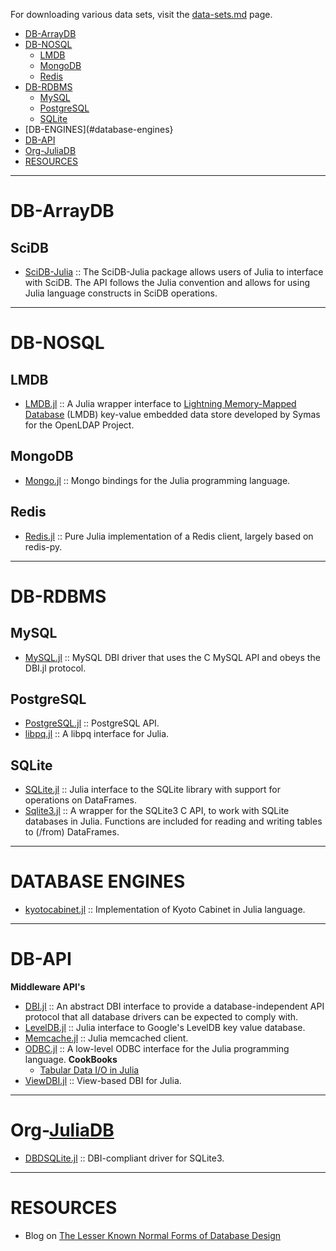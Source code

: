For downloading various data sets, visit the [data-sets.md](https://github.com/svaksha/Julia.jl/blob/master/data-sets.md) page.

- [DB-ArrayDB](#db-arraydb)
- [DB-NOSQL](#db-nosql)
   - [LMDB](#lmdb)
   - [MongoDB](#mongodb) 
   - [Redis](#redis)
- [DB-RDBMS](#db-rdbms)
   - [MySQL](#mysql)
   - [PostgreSQL](#postgresql)
   - [SQLite](#sqlite)
- [DB-ENGINES](#database-engines}
- [DB-API](#db-api)
- [Org-JuliaDB](#org-juliadb)
- [RESOURCES](#resources)

----

# DB-ArrayDB
## SciDB
+ [SciDB-Julia](https://github.com/Paradigm4/SciDB-Julia) :: The SciDB-Julia package allows users of Julia to interface with SciDB. The API follows the Julia convention and allows for using Julia language constructs in SciDB operations.

----

# DB-NOSQL

## LMDB
+ [LMDB.jl](https://github.com/wildart/LMDB.jl) :: A Julia wrapper interface to [Lightning Memory-Mapped Database](http://symas.com/mdb/) (LMDB) key-value embedded data store developed by Symas for the OpenLDAP Project. 

## MongoDB 
+ [Mongo.jl](https://github.com/Lytol/Mongo.jl) :: Mongo bindings for the Julia programming language.

## Redis
+ [Redis.jl](https://github.com/msainz/Redis.jl) :: Pure Julia implementation of a Redis client, largely based on redis-py.

----

# DB-RDBMS
## MySQL
+ [MySQL.jl](https://github.com/johnmyleswhite/MySQL.jl) :: MySQL DBI driver that uses the C MySQL API and obeys the DBI.jl protocol.

## PostgreSQL
+ [PostgreSQL.jl](https://github.com/iamed2/PostgreSQL.jl) :: PostgreSQL API.
+ [libpq.jl](https://github.com/iamed2/libpq.jl) :: A libpq interface for Julia.

## SQLite
+ [SQLite.jl](https://github.com/quinnj/SQLite.jl) :: Julia interface to the SQLite library with support for operations on DataFrames.
+ [Sqlite3.jl](https://github.com/PeetV/Sqlite3.jl) :: A wrapper for the SQLite3 C API, to work with SQLite databases in Julia. Functions are included for reading and writing tables to (/from) DataFrames.

----

# DATABASE ENGINES
+ [kyotocabinet.jl](https://github.com/tuzzeg/kyotocabinet.jl) :: Implementation of Kyoto Cabinet in Julia language.

----

# DB-API
**Middleware API's**
- [DBI.jl](https://github.com/johnmyleswhite/DBI.jl) :: An abstract DBI interface to provide a database-independent API protocol that all database drivers can be expected to comply with.
- [LevelDB.jl](https://github.com/jerryzhenleicai/LevelDB.jl) :: Julia interface to Google's LevelDB key value database.
- [Memcache.jl](https://github.com/tanmaykm/Memcache.jl) :: Julia memcached client.
- [ODBC.jl](https://github.com/quinnj/ODBC.jl) :: A low-level ODBC interface for the Julia programming language.
   __CookBooks__
   - [Tabular Data I/O in Julia](http://randyzwitch.com/julia-import-data/)
- [ViewDBI.jl](https://github.com/kmsquire/ViewDBI.jl) :: View-based DBI for Julia.

----

# Org-[JuliaDB](https://github.com/JuliaDB)
+ [DBDSQLite.jl](https://github.com/JuliaDB/DBDSQLite.jl) :: DBI-compliant driver for SQLite3.

----

# RESOURCES
+ Blog on [The Lesser Known Normal Forms of Database Design](http://www.johnmyleswhite.com/notebook/2014/09/10/the-lesser-known-normal-forms/)
